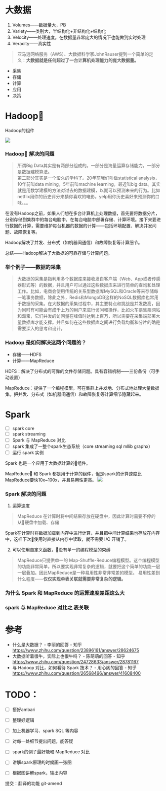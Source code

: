 # 大数据

1. Volumes——数据量大，PB
2. Variety——类别大，半结构化+非结构化+结构化
3. Velocity——处理速度，在数据量非常庞大的情况下也能做到实时处理
4. Veracity——真实性

>亚马逊网络服务（AWS）、大数据科学家JohnRauser提到一个简单的定义：**大数据就是任何超过了一台计算机处理能力的庞大数据量。**

- 采集
- 存储
- 计算
- 应用
- 决策


# Hadoop

Hadoop的组件

![](http://ww1.sinaimg.cn/large/005N2p5vgy1fq581hbu4fj327q0w0qfs.jpg)

### Hadoop 解决的问题

>所谓Big Data其实是有两部分组成的。一部分是海量运算存储能力，一部分是数据建模算法。\
>第二部分其实是一个蛮久的学科了。20年前我们叫做statistical analysis，10年前叫data mining，5年前叫machine learning，最近叫big data。其实就是用数学建模的方法对过去的数据建模，以期可以预测未来的行为。比如netflix用你的历史评分来猜你喜欢的电影，yelp用你历史喜好来预测你的口味。。。


在没有Hadoop之前，如果人们想在多台计算机上处理数据，首先要将数据分片，分别存储到集群中的每台电脑中，在每台电脑中部署存储、计算环境。接下来要进行数据的计算，需要维护每台机器的数据的计算——包括环境配置、解决并发问题、故障恢复等。

Hadoop解决了并发、分布式（如机器间通信）和故障恢复等计算细节。

总结——Hadoop解决了大数据的可靠存储与计算问题。



### 举个例子——数据的采集

>大数据的采集是指利用多个数据库来接收发自客户端（Web、App或者传感器形式等）的数据，并且用户可以通过这些数据库来进行简单的查询和处理工作。比如，电商会使用传统的关系型数据库MySQL和Oracle等来存储每一笔事务数据，除此之外，Redis和MongoDB这样的NoSQL数据库也常用于数据的采集。在大数据的采集过程中，其主要特点和挑战是并发数高，因为同时有可能会有成千上万的用户来进行访问和操作，比如火车票售票网站和淘宝，它们并发的访问量在峰值时达到上百万，所以需要在采集端部署大量数据库才能支撑。并且如何在这些数据库之间进行负载均衡和分片的确是需要深入的思考和设计。



### Hadoop 是如何解决这两个问题的？

- 存储——HDFS
- 计算——MapReduce

HDFS：解决了分布式的可靠的文件存储问题。具有容错机制——三份备份（可手动设置）

MapReduce：提供了一个编程模型，可在集群上并发地、分布式地处理大量数据集。把并发、分布式（如机器间通信）和故障恢复等计算细节隐藏起来。


# Spark

- [ ] spark core
- [ ] spark streaming
- [ ] Spark 与 MapReduce 对比
- [ ] spark 集成了一整个spark生态系统（core streaming sql mllib graphx）
- [ ] 运行 spark 实例

Spark 也是一个应用于大数据计算的组件。

MapReduce 和 Spark 都是用于计算的组件，但是spark的计算速度比MapReduce要快10x~100x，并且易用性更高。
![](http://ww1.sinaimg.cn/large/005N2p5vgy1fq8p2czl2ij30k008fwhy.jpg)

### Spark 解决的问题

1. 运算速度 

>MapReduce 在计算时将中间结果存放在硬盘中，因此计算时需要不停的从硬盘中加载、存储

Spark在计算时将数据加载到内存中进行计算，并且把中间计算结果也存放在内存中，这样下次使用时直接从内存中读取，就不需要 I/O 开销了。

2. 可以使用自定义函数，没有单一的编程模型的束缚
>MapReduce只提供单一的 Map-Shuffle-Reduce编程模型。这个编程模型的功能非常简单，所以要实现非常复杂的逻辑，就要把这个简单的功能一层一层叠加。因此MapReduce是一种易用性非常非常差的模型。
>易用性差到什么程度——**仅仅实现单表关联就需要非常复杂的逻辑。**






### 为什么 Spark 和 MapReduce 的运算速度差距这么大


### spark 与 MapReduce 对比之 表关联









# 参考


- 什么是大数据？ - 李丽的回答 - 知乎
https://www.zhihu.com/question/23896161/answer/28624675
- 大数据听着很牛，实际上也很牛吗？ - 陈萌萌的回答 - 知乎
https://www.zhihu.com/question/24728633/answer/28781167
- 与 Hadoop 对比，如何看待 Spark 技术？ - 用心阁的回答 - 知乎
https://www.zhihu.com/question/26568496/answer/41608400




# TODO：
- [ ] 搭好ambari
- [ ] 整理好逻辑
- [ ] 加上机器学习、spark SQL 等内容
- [ ] 对每一处细节提出问题，能答疑
- [ ] spark的例子最好能和 MapReduce 对比
- [ ] 讲解spark原理的时候画一张图
- [ ] 根据图讲解spark，输出内容



提交：翻译的功能
    git-amend






